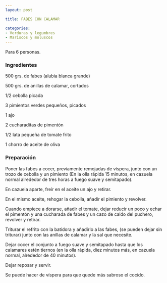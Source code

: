 ```yaml
---
layout: post

title: FABES CON CALAMAR

categories:
- Verduras y legumbres
- Mariscos y moluscos
---
```

Para 6 personas.

<h3>Ingredientes</h3>

500 grs. de fabes (alubia blanca grande)

500 grs. de anillas de calamar, cortados

1/2 cebolla picada

3 pimientos verdes pequeños, picados

1 ajo

2 cucharaditas de pimentón

1/2 lata pequeña de tomate frito

1 chorro de aceite de oliva

<h3>Preparación</h3>

Poner las fabes a cocer, previamente remojadas de víspera, junto con un trozo de cebolla y un pimiento (En la olla rápida 15 minutos, en cazuela normal alrededor de tres horas a fuego suave y semitapado).

En cazuela aparte, freír en el aceite un ajo y retirar.

En el mismo aceite, rehogar la cebolla, añadir el pimiento y revolver.

Cuando empiece a dorarse, añadir el tomate, dejar reducir un poco y echar el pimentón y una cucharada de fabes y un cazo de caldo del puchero, revolver y retirar.

Triturar el refrito con la batidora y añadirlo a las fabes, (se pueden dejar sin triturar) junto con las anillas de calamar y la sal que necesite.

Dejar cocer el conjunto a fuego suave y semitapado hasta que los calamares estén tiernos (en la olla rápida, diez minutos más, en cazuela normal, alrededor de 40 minutos).

Dejar reposar y servir.

Se puede hacer de víspera para que quede más sabroso el cocido.

